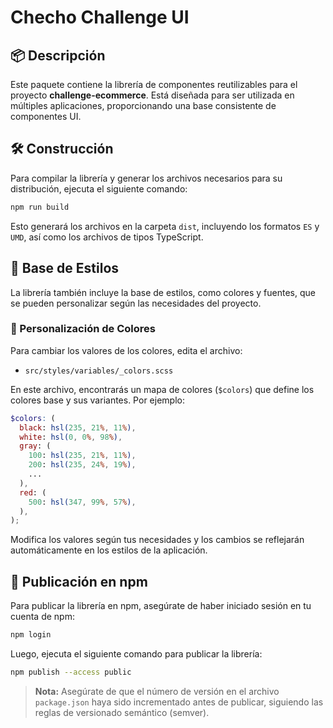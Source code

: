 # Checho Challenge UI

## 📦 Descripción

Este paquete contiene la librería de componentes reutilizables para el proyecto **challenge-ecommerce**. Está diseñada para ser utilizada en múltiples aplicaciones, proporcionando una base consistente de componentes UI.

## 🛠️ Construcción

Para compilar la librería y generar los archivos necesarios para su distribución, ejecuta el siguiente comando:

```sh
npm run build
```

Esto generará los archivos en la carpeta `dist`, incluyendo los formatos `ES` y `UMD`, así como los archivos de tipos TypeScript.

## 🎨 Base de Estilos

La librería también incluye la base de estilos, como colores y fuentes, que se pueden personalizar según las necesidades del proyecto.

### 📌 Personalización de Colores

Para cambiar los valores de los colores, edita el archivo:

- `src/styles/variables/_colors.scss`

En este archivo, encontrarás un mapa de colores (`$colors`) que define los colores base y sus variantes. Por ejemplo:

```scss
$colors: (
  black: hsl(235, 21%, 11%),
  white: hsl(0, 0%, 98%),
  gray: (
    100: hsl(235, 21%, 11%),
    200: hsl(235, 24%, 19%),
    ...
  ),
  red: (
    500: hsl(347, 99%, 57%),
  ),
);
```

Modifica los valores según tus necesidades y los cambios se reflejarán automáticamente en los estilos de la aplicación.

## 🚀 Publicación en npm

Para publicar la librería en npm, asegúrate de haber iniciado sesión en tu cuenta de npm:

```sh
npm login
```

Luego, ejecuta el siguiente comando para publicar la librería:

```sh
npm publish --access public
```

> **Nota:** Asegúrate de que el número de versión en el archivo `package.json` haya sido incrementado antes de publicar, siguiendo las reglas de versionado semántico (semver).
